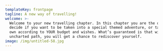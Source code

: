 ```yaml
---
templateKey: frontpage
tagline: A new way of travelling!
welcome: >-
  Welcome to your new travelling chapter. In this chapter you are the one to
  decide if you want to be taken into a special themed adventure, or tailor your
  own according to YOUR budget and wishes. What’s guaranteed is that with each
  uncharted path, you will get a chance to rediscover yourself. 
image: /img/untitled-58.jpg
---
```


